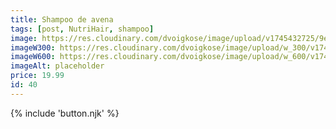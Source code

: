 ```yaml
---
title: Shampoo de avena
tags: [post, NutriHair, shampoo]
image: https://res.cloudinary.com/dvoigkose/image/upload/v1745432725/9e3542ea-332f-4b5b-b7fb-c642a2bfcf0d_k1lmxz.jpg
imageW300: https://res.cloudinary.com/dvoigkose/image/upload/w_300/v1745432725/9e3542ea-332f-4b5b-b7fb-c642a2bfcf0d_k1lmxz.jpg
imageW600: https://res.cloudinary.com/dvoigkose/image/upload/w_600/v1745432725/9e3542ea-332f-4b5b-b7fb-c642a2bfcf0d_k1lmxz.jpg
imageAlt: placeholder
price: 19.99
id: 40
---
```


{% include 'button.njk' %}